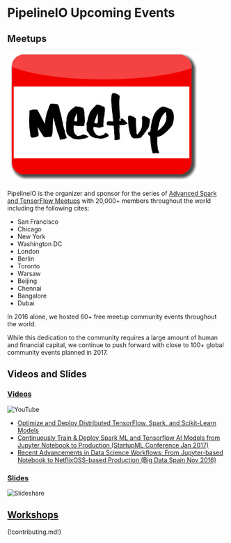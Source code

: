 # PipelineIO Upcoming Events
## Meetups

![Meetup](/img/meetup-442x300.png)

PipelineIO is the organizer and sponsor for the series of [Advanced Spark and TensorFlow Meetups](https://www.meetup.com/Advanced-Spark-and-TensorFlow-Meetup/) with 20,000+ members throughout the world including the following cites:

* San Francisco
* Chicago
* New York
* Washington DC
* London
* Berlin
* Toronto
* Warsaw
* Beijing
* Chennai
* Bangalore
* Dubai

In 2016 alone, we hosted 60+ free meetup community events throughout the world.  

While this dedication to the community requires a large amount of human and financial capital, we continue to push forward with close to 100+ global community events planned in 2017.

## Videos and Slides 

### [Videos](https://www.youtube.com/playlist?list=PL7pBcJ870QHeNRBXdKirc4fdtbtbB5Xy-)
![YouTube](http://advancedspark.com/img/youtube-300x134.png)
* [Optimize and Deploy Distributed TensorFlow, Spark, and Scikit-Learn Models](https://www.youtube.com/watch?v=dTDq_Z81m5M)
* [Continuously Train & Deploy Spark ML and Tensorflow AI Models from Jupyter Notebook to Production (StartupML Conference Jan 2017)](https://www.youtube.com/embed/swiPWUxBvSc)
* [Recent Advancements in Data Science Workflows: From Jupyter-based Notebook to NetflixOSS-based Production (Big Data Spain Nov 2016)](https://www.youtube.com/embed/QPI_RtIrO7g)

### [Slides](http://www.slideshare.net/cfregly)

![Slideshare](http://advancedspark.com/img/slideshare.png)

## [Workshops](/training/index.md)

{!contributing.md!}
